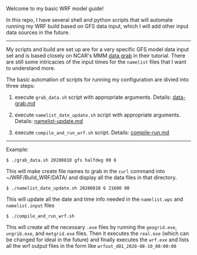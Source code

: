 Welcome to my basic WRF model guide!

In this repo, I have several shell and python scripts that will automate running my WRF build based on GFS data input, which I will add other input data sources in the future.

---

My scripts and build are set up are for a very specific GFS model data input set and is based closely on NCAR's MMM <a href="https://www2.mmm.ucar.edu/wrf/OnLineTutorial/compilation_tutorial.php#STEP7">data grab</a> in their tutorial. There are still some intricacies of the input times for the ```namelist``` files that I want to understand more. 

The basic automation of scripts for running my configuration are divied into three steps:

1) execute ```grab_data.sh``` script with appropriate arguments. Details: <a href="https://github.com/MethaneRain/wrf-model-basics/blob/master/documentation/data-grab.md">data-grab.md</a>

2) execute ```namelist_date_update.sh``` script with appropriate arguments. Details: <a href="https://github.com/MethaneRain/wrf-model-basics/blob/master/documentation/namelist-update.md">namelist-update.md</a>

3) execute ```compile_and_run_wrf.sh``` script. Details: <a href="https://github.com/MethaneRain/wrf-model-basics/blob/master/documentation/compile-run.md">compile-run.md</a>

---

Example:

```$ ./grab_data.sh 20200810 gfs halfdeg 00 6```

This will make create file names to grab in the ```curl``` command into ~/WRF/Build_WRF/DATA/ and display all the data files in that directory.

```$ ./namelist_date_update.sh 20200810 6 21600 00``` 

This will update all the date and time info needed in the ```namelist.wps``` and ```namelist.input``` files

```$ ./compile_and_run_wrf.sh```

This will create all the necessary ```.exe``` files by running the ```geogrid.exe```, ```ungrib.exe```, and ```metgrid.exe``` files. Then it executes the ```real.exe``` (which can be changed for ideal in the future) and finally executes the ```wrf.exe``` and lists all the wrf output files in the form like ```wrfout_d01_2020-08-10_00:00:00```
